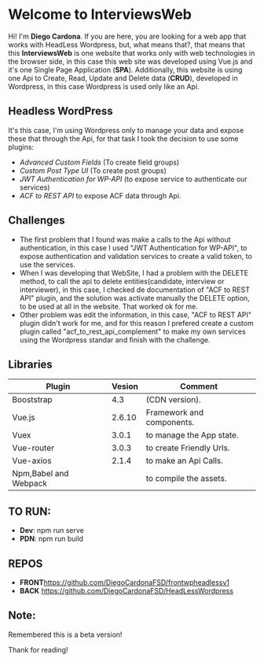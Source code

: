 # Welcome to InterviewsWeb

Hi! I'm **Diego Cardona**. If you are here, you are looking for a web app that works with HeadLess Wordpress, but, what means that?, that means that this **InterviewsWeb** is one website that works only with web technologies in the browser side, in this case this web site was developed using Vue.js and it's one Single Page Application (**SPA**). Additionally, this website is using one Api to Create, Read, Update and Delete data (**CRUD**), developed in Wordpress, in this case Wordpress is used only like an Api.

## Headless WordPress
It's this case, I'm using Wordpress only to manage your data and expose these that through the Api, for that task I took the decision to use some plugins:

- *Advanced Custom Fields* (To create field groups)
- *Custom Post Type UI* (To create post groups)
- *JWT Authentication for WP-API* (to expose service to authenticate our services)
- *ACF to REST API* to expose ACF data through Api.


## Challenges
- The first problem that I found was make a calls to the Api without authentication, in this case I used "JWT Authentication for WP-API", to expose authentication and validation services to create a valid token, to use the services.
- When I was developing that WebSite, I had a problem with the DELETE method, to call the api to delete entities(candidate, interview or interviewer), in this case, I checked de documentation of "ACF to REST API" plugin, and the solution was activate manually the  DELETE option, to be used at all in the website. That worked ok for me.
- Other problem was edit the information, in this case, "ACF to REST API" plugin didn't work for me, and for this reason I prefered create a custom  plugin called "acf_to_rest_api_complement" to make my own services using the Wordpress standar and finish with the challenge.

## Libraries
|  Plugin         |Vesion          |Comment                         |
|----------------|-------------------------------|-----------------------------|
|Booststrap| 4.3 |(CDN version).|
|Vue.js |2.6.10| Framework and components.
|Vuex| 3.0.1| to manage the App state.
|Vue-router| 3.0.3| to create Friendly Urls.
|Vue-axios |2.1.4| to make an Api Calls.
|Npm,Babel and Webpack| | to compile the assets.

## TO RUN:
- **Dev**: npm run serve
- **PDN**: npm run build

## REPOS
- **FRONT**[https://github.com/DiegoCardonaFSD/frontwpheadlessv1
](https://github.com/DiegoCardonaFSD/frontwpheadlessv1)
- **BACK**  [https://github.com/DiegoCardonaFSD/HeadLessWordpress
](https://github.com/DiegoCardonaFSD/HeadLessWordpress)

## Note: 
Remembered this is a beta version!

Thank for reading!